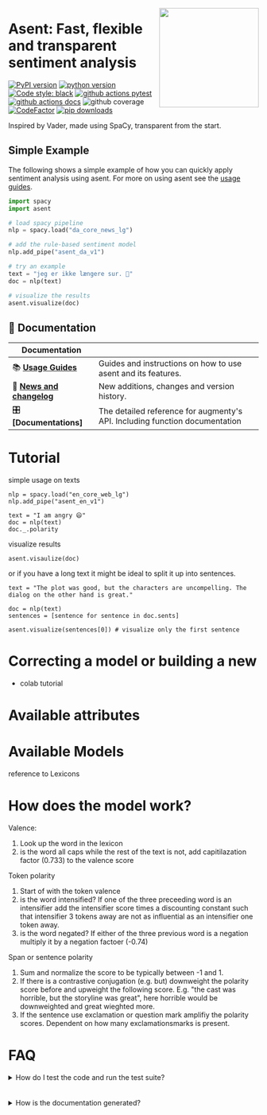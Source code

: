 <a href="https://github.com/kennethenevoldsen/asent"><img src="https://github.com/KennethEnevoldsen/asent/blob/master/docs/img/logo_red_font.png?raw=true" width="200" align="right" /></a>
# Asent: Fast, flexible and transparent sentiment analysis


[![PyPI version](https://badge.fury.io/py/asent.svg)](https://pypi.org/project/asent/)
[![python version](https://img.shields.io/badge/Python-%3E=3.7-blue)](https://github.com/kennethenevoldsen/asent)
[![Code style: black](https://img.shields.io/badge/Code%20Style-Black-black)](https://black.readthedocs.io/en/stable/the_black_code_style/current_style.html)
[![github actions pytest](https://github.com/kennethenevoldsen/asent/actions/workflows/pytest-cov-comment.yml/badge.svg)](https://github.com/kennethenevoldsen/asent/actions)
[![github actions docs](https://github.com/kennethenevoldsen/asent/actions/workflows/documentation.yml/badge.svg)](https://kennethenevoldsen.github.io/asent/)
![github coverage](https://img.shields.io/endpoint?url=https://gist.githubusercontent.com/KennethEnevoldsen/2d5c14e682c3560240fe05cc7c9f4d2d/raw/badge-asent-pytest-coverage.json)
[![CodeFactor](https://www.codefactor.io/repository/github/kennethenevoldsen/asent/badge)](https://www.codefactor.io/repository/github/kennethenevoldsen/asent)
[![pip downloads](https://img.shields.io/pypi/dm/asent.svg)](https://pypi.org/project/asent/)
<!-- [![Streamlit App](https://static.streamlit.io/badges/streamlit_badge_black_white.svg)](https://share.streamlit.io/kennethenevoldsen/asent/dev/streamlit.py) -->


Inspired by Vader, made using SpaCy, transparent from the start.


## Simple Example
The following shows a simple example of how you can quickly apply sentiment analysis using asent. For more on using asent see the [usage guides].

```python
import spacy
import asent

# load spacy pipeline
nlp = spacy.load("da_core_news_lg")

# add the rule-based sentiment model
nlp.add_pipe("asent_da_v1")

# try an example
text = "jeg er ikke længere sur. 👿"
doc = nlp(text)

# visualize the results
asent.visualize(doc)
```

## 📖 Documentation

| Documentation              |                                                                             |
| -------------------------- | --------------------------------------------------------------------------- |
| 📚 **[Usage Guides]**       | Guides and instructions on how to use asent and its features.               |
| 📰 **[News and changelog]** | New additions, changes and version history.                                 |
| 🎛 **[Documentations]**     | The detailed reference for augmenty's API. Including function documentation |


[usage guides]: https://kennethenevoldsen.github.io/asent/introduction.html
[api references]: https://kennethenevoldsen.github.io/asent/
[Demo]: https://share.streamlit.io/kennethenevoldsen/augmenty/dev/streamlit.py
[News and changelog]: https://kennethenevoldsen.github.io/augmenty/news.html

# Tutorial

simple usage on texts

```
nlp = spacy.load("en_core_web_lg")
nlp.add_pipe("asent_en_v1") 

text = "I am angry 😄"
doc = nlp(text)
doc._.polarity
```

visualize results
```
asent.visaulize(doc)
```

or if you have a long text it might be ideal to split it up into sentences.

```
text = "The plot was good, but the characters are uncompelling. The dialog on the other hand is great."

doc = nlp(text)
sentences = [sentence for sentence in doc.sents]

asent.visualize(sentences[0]) # visualize only the first sentence
```

# Correcting a model or building a new
- colab tutorial


# Available attributes

# Available Models
reference to Lexicons


# How does the model work?

Valence:
 1) Look up the word in the lexicon
 2) is the word all caps while the rest of the text is not, add capitilazation factor (0.733) to the valence score

Token polarity
 1) Start of with the token valence
 2) is the word intensified? If one of the three preceeding word is an intensifier add the intensifier score times a discounting constant such that intensifier 3 tokens away are not as influential as an intensifier one token away.
 3) is the word negated? If either of the three previous word is a negation multiply it by a negation factoer (-0.74)

Span or sentence polarity
1) Sum and normalize the score to be typically between -1 and 1.
2) If there is a contrastive conjugation (e.g. but) downweight the polarity score before and upweight the following score. E.g. "the cast was horrible, but the storyline was great", here horrible would be downweighted and great wieghted more.
3) If the sentence use exclamation or question mark amplifiy the polarity scores. Dependent on how many exclamationsmarks is present.

# FAQ


<details>
  <summary>How do I test the code and run the test suite?</summary>


asent comes with an extensive test suite. In order to run the tests, you'll usually want to clone the repository and build asent from the source. This will also install the required development dependencies and test utilities defined in the requirements.txt.


```
pip install -r requirements.txt
pip install pytest

python -m pytest
```

which will run all the test in the `asent/tests` folder.

Specific tests can be run using:

```
python -m pytest augmenty/tests/desired_test.py
```

**Code Coverage**
If you want to check code coverage you can run the following:
```
pip install pytest-cov

python -m pytest --cov=.
```


</details>


<br /> 



<br /> 

<details>
  <summary>How is the documentation generated?</summary>

  asent uses [sphinx](https://www.sphinx-doc.org/en/master/index.html) to generate documentation. It uses the [Furo](https://github.com/pradyunsg/furo) theme with a custom styling.

  To make the documentation you can run:
  
  ```
  # install sphinx, themes and extensions
  pip install sphinx furo sphinx-copybutton sphinxext-opengraph

  # generate html from documentations

  make -C docs html
  ```
  
</details>


<br /> 
